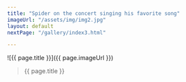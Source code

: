 ```yaml
---
title: "Spider on the concert singing his favorite song"
imageUrl: "/assets/img/img2.jpg"
layout: default
nextPage: "/gallery/index3.html"

---
```


![{{ page.title }}]({{ page.imageUrl }})
> {{ page.title }}
